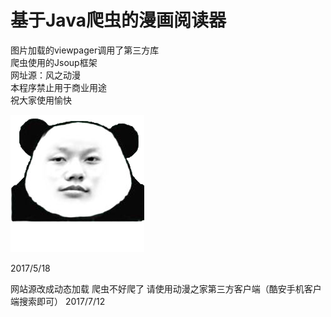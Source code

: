 # 基于Java爬虫的漫画阅读器
图片加载的viewpager调用了第三方库  
爬虫使用的Jsoup框架  
网址源：风之动漫  
本程序禁止用于商业用途  
祝大家使用愉快  
    
![face](https://raw.githubusercontent.com/guxuanyu/Android-comic-viewer/master/main/res/drawable/mypicc.png)

2017/5/18

网站源改成动态加载
爬虫不好爬了
请使用动漫之家第三方客户端（酷安手机客户端搜索即可）
2017/7/12
